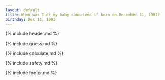 ```yaml
---
layout: default
title: When was I or my baby conceived if born on December 11, 1901?
birthday: Dec 11, 1901
---
```


{% include header.md %}

{% include guess.md %}

{% include calculate.md %}

{% include safety.md %}

{% include footer.md %}



